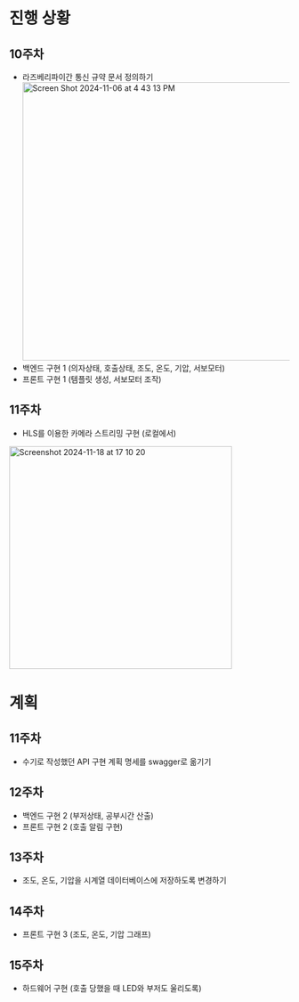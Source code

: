 # 진행 상황
## 10주차
- 라즈베리파이간 통신 규약 문서 정의하기  
  <img width="500" alt="Screen Shot 2024-11-06 at 4 43 13 PM" src="https://github.com/user-attachments/assets/cedbce72-d837-48ba-b199-48cbd992d308">
- 백엔드 구현 1 (의자상태, 호출상태, 조도, 온도, 기압, 서보모터)
- 프론트 구현 1 (템플릿 생성, 서보모터 조작)
## 11주차
- HLS를 이용한 카메라 스트리밍 구현 (로컬에서)
<img width="400" alt="Screenshot 2024-11-18 at 17 10 20" src="https://github.com/user-attachments/assets/88648e5b-4bba-4209-ac8b-4f50a222e1d1">

# 계획
## 11주차 
- 수기로 작성했던 API 구현 계획 명세를 swagger로 옮기기
## 12주차 
- 백엔드 구현 2 (부저상태, 공부시간 산출)
- 프론트 구현 2 (호출 알림 구현)
## 13주차
- 조도, 온도, 기압을 시계열 데이터베이스에 저장하도록 변경하기
## 14주차 
- 프론트 구현 3 (조도, 온도, 기압 그래프)
## 15주차 
- 하드웨어 구현 (호출 당했을 때 LED와 부저도 울리도록)
